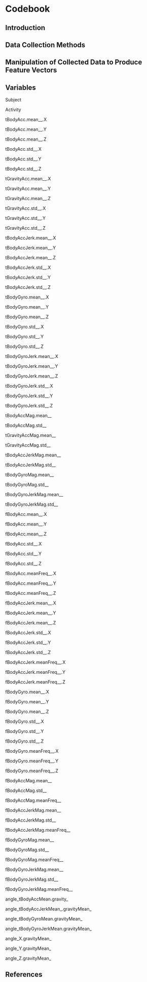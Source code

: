 # Codebook

## Introduction

## Data Collection Methods

## Manipulation of Collected Data to Produce Feature Vectors

## Variables

Subject

Activity

tBodyAcc.mean__.X

tBodyAcc.mean__.Y

tBodyAcc.mean__.Z

tBodyAcc.std__.X

tBodyAcc.std__.Y

tBodyAcc.std__.Z

tGravityAcc.mean__.X

tGravityAcc.mean__.Y

tGravityAcc.mean__.Z

tGravityAcc.std__.X

tGravityAcc.std__.Y

tGravityAcc.std__.Z

tBodyAccJerk.mean__.X

tBodyAccJerk.mean__.Y

tBodyAccJerk.mean__.Z

tBodyAccJerk.std__.X

tBodyAccJerk.std__.Y

tBodyAccJerk.std__.Z

tBodyGyro.mean__.X

tBodyGyro.mean__.Y

tBodyGyro.mean__.Z

tBodyGyro.std__.X

tBodyGyro.std__.Y

tBodyGyro.std__.Z

tBodyGyroJerk.mean__.X

tBodyGyroJerk.mean__.Y

tBodyGyroJerk.mean__.Z

tBodyGyroJerk.std__.X

tBodyGyroJerk.std__.Y

tBodyGyroJerk.std__.Z

tBodyAccMag.mean__

tBodyAccMag.std__

tGravityAccMag.mean__

tGravityAccMag.std__

tBodyAccJerkMag.mean__

tBodyAccJerkMag.std__

tBodyGyroMag.mean__

tBodyGyroMag.std__

tBodyGyroJerkMag.mean__

tBodyGyroJerkMag.std__

fBodyAcc.mean__.X

fBodyAcc.mean__.Y

fBodyAcc.mean__.Z

fBodyAcc.std__.X

fBodyAcc.std__.Y

fBodyAcc.std__.Z

fBodyAcc.meanFreq__.X

fBodyAcc.meanFreq__.Y

fBodyAcc.meanFreq__.Z

fBodyAccJerk.mean__.X

fBodyAccJerk.mean__.Y

fBodyAccJerk.mean__.Z

fBodyAccJerk.std__.X

fBodyAccJerk.std__.Y

fBodyAccJerk.std__.Z

fBodyAccJerk.meanFreq__.X

fBodyAccJerk.meanFreq__.Y

fBodyAccJerk.meanFreq__.Z

fBodyGyro.mean__.X

fBodyGyro.mean__.Y

fBodyGyro.mean__.Z

fBodyGyro.std__.X

fBodyGyro.std__.Y

fBodyGyro.std__.Z

fBodyGyro.meanFreq__.X

fBodyGyro.meanFreq__.Y

fBodyGyro.meanFreq__.Z

fBodyAccMag.mean__

fBodyAccMag.std__

fBodyAccMag.meanFreq__

fBodyAccJerkMag.mean__

fBodyAccJerkMag.std__

fBodyAccJerkMag.meanFreq__

fBodyGyroMag.mean__

fBodyGyroMag.std__

fBodyGyroMag.meanFreq__

fBodyGyroJerkMag.mean__

fBodyGyroJerkMag.std__

fBodyGyroJerkMag.meanFreq__

angle_tBodyAccMean.gravity_

angle_tBodyAccJerkMean_.gravityMean_

angle_tBodyGyroMean.gravityMean_

angle_tBodyGyroJerkMean.gravityMean_

angle_X.gravityMean_

angle_Y.gravityMean_

angle_Z.gravityMean_

## References

